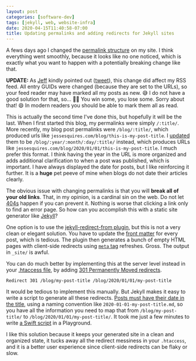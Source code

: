 ```yaml
---
layout: post
categories: [software-dev]
tags: [jekyll, web, website-infra]
date: 2020-04-15T11:40:58-07:00
title: Updating permalinks and adding redirects for Jekyll sites
---
```


A fews days ago I changed the [permalink structure](https://jekyllrb.com/docs/permalinks/#front-matter) on my site. I think everything went smoothly, because it looks like no one noticed, which is exactly what you want to happen with a potentially breaking change like that.

<!--excerpt-->

**UPDATE:** As [Jeff](https://lapcatsoftware.com/) kindly pointed out ([tweet](https://twitter.com/lapcatsoftware/status/1250513028912746496)), this change did affect my RSS feed. All entry GUIDs were changed (because they are set to the URLs), so your feed reader may have marked all my posts as new. 😅 I do not have a good solution for that, so... 🤷‍♂️ You win some, you lose some. Sorry about that! 😄 In modern readers you should be able to mark them all as read.

This is actually the second time I've done this, but hopefully it will be the last. When I first started this blog, my permalinks were simply `/:title/`. More recently, my blog post permalinks were `/blog/:title/`, which produced urls like `jessesquires.com/blog/this-is-my-post-title`. I [updated](https://github.com/jessesquires/jessesquires.com/commit/4493751dd0172b90221dd7d264aa055ddad1c8f3) them to be `/blog/:year/:month/:day/:title/` instead, which produces URLs like `jessesquires.com/blog/2020/01/01/this-is-my-post-title`. I much prefer this format. I think having the year in the URL is more organized and adds additional clarification to when a post was published, which is important. I have always displayed the date for posts, but I like reinforcing it further. It is a **huge** pet peeve of mine when blogs do not date their articles clearly.

The obvious issue with changing permalinks is that you will **break all of your old links**. That, in my opinion, is a cardinal sin on the web. Do not let [404s](https://en.wikipedia.org/wiki/HTTP_404) happen if you can prevent it. Nothing is worse that clicking a link only to find an error page. So how can you accomplish this with a static site generator like [Jekyll](https://jekyllrb.com)?

One option is to use the [jekyll-redirect-from plugin](https://github.com/jekyll/jekyll-redirect-from), but this is not a very clean or elegant solution. You have to update the [front matter](https://jekyllrb.com/docs/step-by-step/03-front-matter/) for every post, which is tedious. The plugin then generates a bunch of empty HTML pages with client-side redirects using [`meta` tag](https://developer.mozilla.org/en-US/docs/Web/HTML/Element/meta) refreshes.  Gross. The output in `_site/` is awful.

You can do much better by implementing this at the server level instead in your [.htaccess file](https://en.wikipedia.org/wiki/.htaccess), by adding [301 Permanently Moved redirects](https://en.wikipedia.org/wiki/HTTP_301).

```
Redirect 301 /blog/my-post-title /blog/2020/01/01/my-post-title
```

It would be tedious to implement this manually. But Jekyll makes it easy to write a script to generate all these redirects. [Posts must have their date in the title](https://jekyllrb.com/docs/posts/#creating-posts), using a naming convention like `2020-01-01-my-post-title.md`, so you have all the information you need to map that from `/blog/my-post-title/` to `/blog/2020/01/01/my-post-title/`. It took me just a few minutes to write [a Swift script](https://github.com/jessesquires/jessesquires.com/blob/master/scripts/process_posts.playground/Contents.swift#L11-L31) in a Playground.

I like this solution because it keeps your generated site in a clean and organized state, it tucks away all the redirect messiness in your `.htaccess`, and it is a better user experience since client-side redirects can be flaky or slow.
